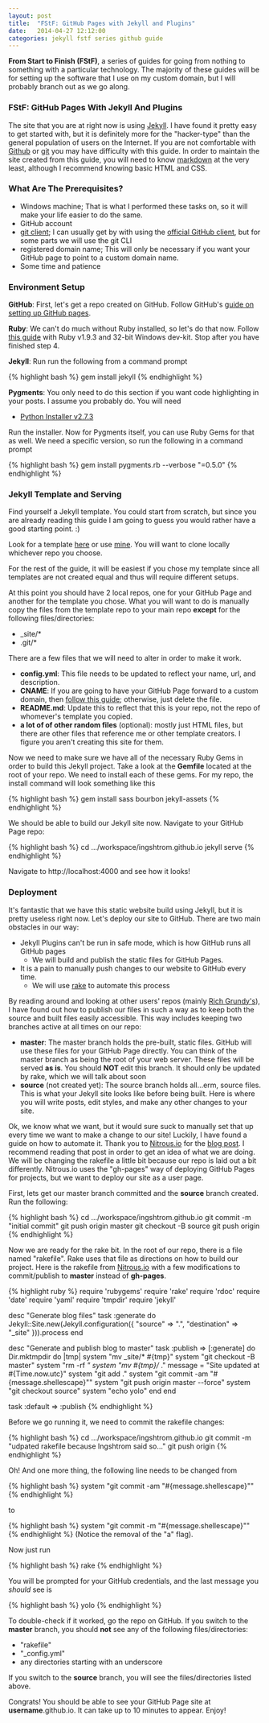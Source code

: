 ```yaml
---
layout: post
title:  "FStF: GitHub Pages with Jekyll and Plugins"
date:   2014-04-27 12:12:00
categories: jekyll fstf series github guide
---
```


__From Start to Finish (FStF)__, a series of guides for going from nothing to something with a particular technology. The majority of these guides will be for setting up the software that I use on my custom domain, but I will probably branch out as we go along.

### FStF: GitHub Pages With Jekyll And Plugins

The site that you are at right now is using [Jekyll][jekyll-main]. I have found it pretty easy to get started with, but it is definitely more for the "hacker-type" than the general population of users on the Internet. If you are not comfortable with [Github][github-main] or [git][git-main] you may have difficulty with this guide. In order to maintain the site created from this guide, you will need to know [markdown][markdown-main] at the very least, although I recommend knowing basic HTML and CSS.

### What Are The Prerequisites?

- Windows machine; That is what I performed these tasks on, so it will make your life easier to do the same.
- GitHub account
- [git client][git-clients]; I can usually get by with using the [official GitHub client][github-client-windows], but for some parts we will use the git CLI
- registered domain name; This will only be necessary if you want your GitHub page to point to a custom domain name.
- Some time and patience

### Environment Setup

__GitHub__: First, let's get a repo created on GitHub. Follow GitHub's [guide on setting up GitHub pages][github-pages-setup-guide].

__Ruby__: We can't do much without Ruby installed, so let's do that now. Follow [this guide][ruby-setup-guide] with Ruby v1.9.3 and 32-bit Windows dev-kit.  Stop after you have finished step 4.

__Jekyll__: Run run the following from a command prompt

{% highlight bash %}
gem install jekyll
{% endhighlight %}

__Pygments__: You only need to do this section if you want code highlighting in your posts. I assume you probably do. You will need

- [Python Installer v2.7.3][python-2-7-3-download]

Run the installer. Now for Pygments itself, you can use Ruby Gems for that as well. We need a specific version, so run the following in a command prompt

{% highlight bash %}
gem install pygments.rb --verbose "=0.5.0"
{% endhighlight %}

### Jekyll Template and Serving

Find yourself a Jekyll template. You could start from scratch, but since you are already reading this guide I am going to guess you would rather have a good starting point. :)

Look for a template [here][jekyll-templates-list] or use [mine][my-jekyll-source]. You will want to clone locally whichever repo you choose. 

For the rest of the guide, it will be easiest if you chose my template since all templates are not created equal and thus will require different setups.

At this point you should have 2 local repos, one for your GitHub Page and another for the template you chose. What you will want to do is manually copy the files from the template repo to your main repo __except__ for  the following files/directories:

- _site/*
- .git/*

There are a few files that we will need to alter in order to make it work.

- __config.yml__: This file needs to be updated to reflect your name, url, and description.
- __CNAME__: If you are going to have your GitHub Page forward to a custom domain, then [follow this guide][custom-domain-guide]; otherwise, just delete the file.
- __README.md__: Update this to reflect that this is your repo, not the repo of whomever's template you copied.
- __a lot of of other random files__ (optional): mostly just HTML files, but there are other files that reference me or other template creators.  I figure you aren't creating this site for them.

Now we need to make sure we have all of the necessary Ruby Gems in order to build this Jekyll project. Take a look at the __Gemfile__ located at the root of your repo. We need to install each of these gems. For my repo, the install command will look something like this

{% highlight bash %}
gem install sass bourbon jekyll-assets
{% endhighlight %}

We should be able to build our Jekyll site now. Navigate to your GitHub Page repo:

{% highlight bash %}
cd .../workspace/ingshtrom.github.io
jekyll serve
{% endhighlight %}

Navigate to http://localhost:4000 and see how it looks!

### Deployment

It's fantastic that we have this static website build using Jekyll, but it is pretty useless right now. Let's deploy our site to GitHub. There are two main obstacles in our way: 

+ Jekyll Plugins can't be run in safe mode, which is how GitHub runs all GitHub pages
  * We will build and publish the static files for GitHub Pages.
+ It is a pain to manually push changes to our website to GitHub every time.
  * We will use [rake][rake] to automate this process

By reading around and looking at other users' repos (mainly [Rich Grundy's][rich-grundy-jekyll-template]), I have found out how to publish our files in such a way as to keep both the source and built files easily accessible. This way includes keeping two branches active at all times on our repo:

- __master__: The master branch holds the pre-built, static files. GitHub will use these files for your GitHub Page directly. You can think of the master branch as being the root of your web server. These files will be served __as is__. You should __NOT__ edit this branch. It should only be updated by rake, which we will talk about soon
- __source__ (not created yet): The source branch holds all...erm, source files. This is what your Jekyll site looks like before being built. Here is where you will write posts, edit styles, and make any other changes to your site.

Ok, we know what we want, but it would sure suck to manually set that up every time we want to make a change to our site! Luckily, I have found a guide on how to automate it. Thank you to [Nitrous.io][nitrous-main] for the [blog post][nitrous-jekyll-guide]. I recommend reading that post in order to get an idea of what we are doing. We will be changing the rakefile a little bit because our repo is laid out a bit differently. Nitrous.io uses the "gh-pages" way of deploying GitHub Pages for projects, but we want to deploy our site as a user page. 

First, lets get our master branch committed and the __source__ branch created. Run the following:

{% highlight bash %}
cd .../workspace/ingshtrom.github.io
git commit -m "initial commit"
git push origin master
git checkout -B source
git push origin
{% endhighlight %}

Now we are ready for the rake bit. In the root of our repo, there is a file named "rakefile". Rake uses that file as directions on how to build our project. Here is the rakefile from [Nitrous.io][nitrous-jekyll-guide] with a few modifications to commit/publish to __master__ instead of __gh-pages__.

{% highlight ruby %}
require 'rubygems'
require 'rake'
require 'rdoc'
require 'date'
require 'yaml'
require 'tmpdir'
require 'jekyll'

desc "Generate blog files"
task :generate do
  Jekyll::Site.new(Jekyll.configuration({
    "source"      => ".",
    "destination" => "_site"
  })).process
end


desc "Generate and publish blog to master"
task :publish => [:generate] do
  Dir.mktmpdir do |tmp|
    system "mv _site/* #{tmp}"
    system "git checkout -B master"
    system "rm -rf *"
    system "mv #{tmp}/* ."
    message = "Site updated at #{Time.now.utc}"
    system "git add ."
    system "git commit -am \"#{message.shellescape}\""
    system "git push origin master --force"
    system "git checkout source"
    system "echo yolo"
  end
end

task :default => :publish
{% endhighlight %}

Before we go running it, we need to commit the rakefile changes:

{% highlight bash %}
cd .../workspace/ingshtrom.github.io
git commit -m "udpated rakefile because Ingshtrom said so..."
git push origin
{% endhighlight %}

Oh! And one more thing, the following line needs to be changed from

{% highlight bash %}
system "git commit -am \"#{message.shellescape}\""
{% endhighlight %}

to

{% highlight bash %}
system "git commit -m \"#{message.shellescape}\""
{% endhighlight %}
(Notice the removal of the "a" flag).

Now just run 

{% highlight bash %}
rake
{% endhighlight %}

You will be prompted for your GitHub credentials, and the last message you _should_ see is

{% highlight bash %}
yolo
{% endhighlight %}

To double-check if it worked, go the repo on GitHub. If you switch to the __master__ branch, you should __not__ see any of the following files/directories:

- "rakefile"
- "_config.yml"
- any directories starting with an underscore

If you switch to the __source__ branch, you will see the files/directories listed above.

Congrats! You should be able to see your GitHub Page site at __username__.github.io. It can take up to 10 minutes to appear. Enjoy!

[jekyll-main]: http://jekyllrb.com/
[jekyll-templates-list]: https://github.com/jekyll/jekyll/wiki/Sites
[jekyll-plugins-main]: http://jekyllrb.com/docs/plugins/
[git-main]: http://git-scm.com/
[github-main]: https://github.com/
[github-pages-setup-guide]: https://pages.github.com/
[ruby-setup-guide]: http://www.madhur.co.in/blog/2011/09/01/runningjekyllwindows.html
[ruby-download]: http://rubyinstaller.org/downloads/
[ruby-exact-download]: http://dl.bintray.com/oneclick/rubyinstaller/ruby-1.9.3-p545-i386-mingw32.7z?direct
[ruby-dev-kit-download]: https://github.com/downloads/oneclick/rubyinstaller/DevKit-tdm-32-4.5.2-20111229-1559-sfx.exe
[python-2-7-3-download]: https://www.python.org/ftp/python/2.7.6/python-2.7.6.msi
[rich-grundy-reference]: http://www.richgrundy.com/
[rich-grundy-jekyll-template]: https://github.com/richguk/richguk.github.io
[my-jekyll-source]: https://github.com/ingshtrom/ingshtrom.github.io
[pygments-main]: http://pygments.org/
[markdown-main]: http://daringfireball.net/projects/markdown/
[git-clients]: http://git-scm.com/downloads/guis
[github-client-windows]: https://windows.github.com/
[ruby-lang-main]: https://www.ruby-lang.org/en/
[ruby-gems]: http://rubygems.org/
[custom-domain-guide]: https://help.github.com/articles/setting-up-a-custom-domain-with-github-pages
[nitrous-main]: https://www.nitrous.io/
[nitrous-jekyll-guide]: http://blog.nitrous.io/2013/08/30/using-jekyll-plugins-on-github-pages.html
[rake]: http://rake.rubyforge.org/